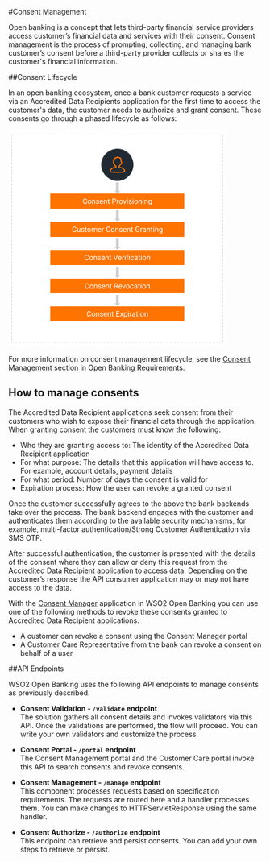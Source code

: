 #Consent Management

Open banking is a concept that lets third-party financial service providers access customer’s financial data and 
services with their consent. Consent management is the process of prompting, collecting, and managing bank customer’s 
consent before a third-party provider collects or shares the customer's financial information. 

##Consent Lifecycle

In an open banking ecosystem, once a bank customer requests a service via an Accredited Data Recipients application for the first 
time to access the customer's data, the customer needs to authorize and grant consent. These consents go through a 
phased lifecycle as follows:

![lifecycle of a consent](../assets/img/learn/consent-manager/consent-lifecycle.png)

For more information on consent management lifecycle, see the [Consent Management](../get-started/open-banking-requirements.md#how-wso2-open-banking-accelerator-delivers-open-banking-requirements)
section in Open Banking Requirements.

## How to manage consents

The Accredited Data Recipient applications seek consent from their customers who wish to expose their financial data through the 
application. When granting consent the customers must know the following:

- Who they are granting access to: The identity of the Accredited Data Recipient application
- For what purpose: The details that this application will have access to. For example, account details, payment details
- For what period: Number of days the consent is valid for
- Expiration process: How the user can revoke a granted consent

Once the customer successfully agrees to the above the bank backends take over the process. The bank backend engages 
with the customer and authenticates them according to the available security mechanisms, for example, multi-factor 
authentication/Strong Customer Authentication via SMS OTP. 

After successful authentication, the customer is presented with the details of the consent where they can allow or 
deny this request from the Accredited Data Recipient application to access data. Depending on the customer’s response the API 
consumer application may or may not have access to the data. 

With the [Consent Manager](../try-out/consent-manager.md) application in WSO2 Open Banking you can use one of the 
following methods to revoke these consents granted to Accredited Data Recipient applications.
 
 - A customer can revoke a consent using the Consent Manager portal 
 - A Customer Care Representative from the bank can revoke a consent on behalf of a user

##API Endpoints
 
WSO2 Open Banking uses the following API endpoints to manage consents as previously described. 

- **Consent Validation - `/validate` endpoint**  
  The solution gathers all consent details and invokes validators via this API. Once the validations are performed, 
  the flow will proceed. You can write your own validators and customize the process.  
  
- **Consent Portal - `/portal` endpoint**  
   The Consent Management portal and the Customer Care portal invoke this API to search consents and revoke consents.
    
- **Consent Management - `/manage` endpoint**  
  This component processes requests based on specification requirements. The requests are routed here and a handler 
  processes them. You can make changes to HTTPServletResponse using the same handler.
  
- **Consent Authorize - `/authorize` endpoint**  
  This endpoint can retrieve and persist consents. You can add your own steps to retrieve or persist.